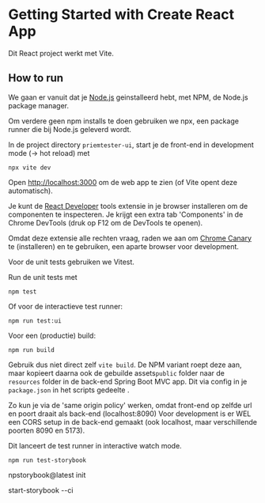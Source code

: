 # Getting Started with Create React App

Dit React project werkt met Vite.

## How to run

We gaan er vanuit dat je [Node.js](https://nodejs.org/en/download/prebuilt-installer/current) geinstalleerd hebt, met NPM, de Node.js package manager.

Om verdere geen npm installs te doen gebruiken we npx, een package runner die bij Node.js geleverd wordt.

In de project directory `priemtester-ui`, start je de front-end in development mode (-> hot reload) met

```console
npx vite dev
```

Open [http://localhost:3000](http://localhost:3000) om de web app te zien (of Vite opent deze automatisch).

Je kunt de [React Developer](https://chromewebstore.google.com/detail/react-developer-tools/fmkadmapgofadopljbjfkapdkoienihi) tools extensie in je browser installeren om de componenten te inspecteren. Je krijgt een extra tab 'Components' in de Chrome DevTools (druk op F12 om de DevTools te openen).

Omdat deze extensie alle rechten vraag, raden we aan om [Chrome Canary](https://www.google.com/chrome/canary/) te (installeren) en te gebruiken, een aparte browser voor development.

Voor de unit tests gebruiken we Vitest.

Run de unit tests met
```
npm test
```

Of voor de interactieve test runner:
```console
npm run test:ui
```

Voor een (productie) build:
```console  
npm run build
``` 

Gebruik dus niet direct zelf `vite build`. De NPM variant roept deze aan, maar kopieert daarna ook de gebuilde assets`public` folder naar de `resources` folder in de back-end Spring Boot MVC app. Dit via config in je `package.json` in het scripts gedeelte .

Zo kun je via de 'same origin policy' werken, omdat front-end op zelfde url en poort draait als back-end (localhost:8090)
Voor development is er WEL een CORS setup in de back-end gemaakt (ook localhost, maar verschillende poorten 8090 en 5173).

Dit lanceert de test runner in interactive watch mode.

```
npm run test-storybook
```

npstorybook@latest init

start-storybook --ci

